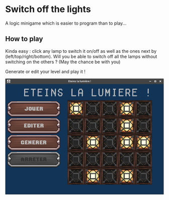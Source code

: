 # Switch off the lights

A logic minigame which is easier to program than to play...

## How to play

Kinda easy : click any lamp to switch it on/off as well as the ones next by (left/top/right/bottom).
Will you be able to switch off all the lamps without switching on the others ? (May the chance be with you)

Generate or edit your level and play it !

![Screenshot](screenshot.png)
